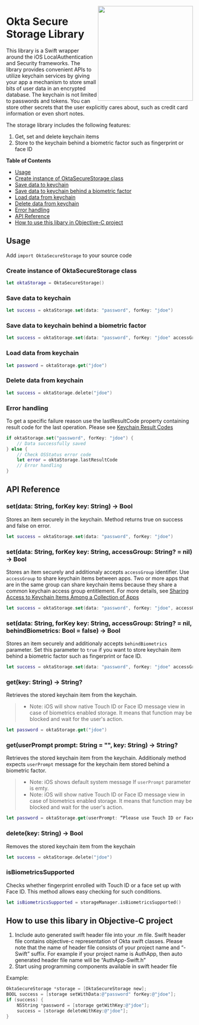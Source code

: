 [<img src="https://devforum.okta.com/uploads/oktadev/original/1X/bf54a16b5fda189e4ad2706fb57cbb7a1e5b8deb.png" align="right" width="256px"/>](https://devforum.okta.com/)

# Okta Secure Storage Library

This library is a Swift wrapper around the iOS LocalAuthentication and Security frameworks. The library provides convenient APIs to utilize keychain services by giving your app a mechanism to store small bits of user data in an encrypted database. The keychain is not limited to passwords and tokens. You can store other secrets that the user explicitly cares about, such as credit card information or even short notes.

The storage library includes the following features:
1. Get, set and delete keychain items
2. Store to the keychain behind a biometric factor such as fingerprint or face ID


**Table of Contents**

<!-- TOC depthFrom:2 depthTo:3 -->

- [Usage](#usage)
- [Create instance of OktaSecureStorage class](#create-instance-of-oktasecurestorage-class)
- [Save data to keychain](#save-data-to-keychain)
- [Save data to keychain behind a biometric factor](#save-data-to-keychain-behind-a-biometric-factor)
- [Load data from keychain](#load-data-from-keychain)
- [Delete data from keychain](#delete-data-from-keychain)
- [Error handling](#error-handling)
- [API Reference](#api-reference)
- [How to use this libary in Objective-C project](#how-to-use-this-libary-in-objective-c-project)

<!-- /TOC -->

## Usage

Add `import OktaSecureStorage` to your source code

### Create instance of OktaSecureStorage class

```swift
let oktaStorage = OktaSecureStorage()
```

### Save data to keychain

```swift
let success = oktaStorage.set(data: "password", forKey: "jdoe")
```

### Save data to keychain behind a biometric factor

```swift
let success = oktaStorage.set(data: "password", forKey: "jdoe" accessGroup: nil, behindBiometrics: true)
```

### Load data from keychain

```swift
let password = oktaStorage.get("jdoe")
```

### Delete data from keychain

```swift
let success = oktaStorage.delete("jdoe")
```

### Error handling

To get a specific failure reason use the lastResultCode property containing result code for the last operation. Please see [Keychain Result Codes](https://developer.apple.com/documentation/security/1542001-security_framework_result_codes)

```swift
if oktaStorage.set("password", forKey: "jdoe") {
    // Data successfully saved
} else {
    // Check OSStatus error code
    let error = oktaStorage.lastResultCode
    // Error handling
}
```

## API Reference

### set(data: String, forKey key: String) -> Bool

Stores an item securely in the keychain. Method returns true on success and false on error.

```swift
let success = oktaStorage.set(data: "password", forKey: "jdoe")
```

### set(data: String, forKey key: String, accessGroup: String? = nil) -> Bool

Stores an item securely and additionaly accepts `accessGroup` identifier. Use `accessGroup` to share keychain items between apps. Two or more apps that are in the same group can share keychain items because they share a common keychain access group entitlement. For more details, see [Sharing Access to Keychain Items Among a Collection of Apps](https://developer.apple.com/documentation/security/keychain_services/keychain_items/sharing_access_to_keychain_items_among_a_collection_of_apps)

```swift
let success = oktaStorage.set(data: "password", forKey: "jdoe", accessGroup: "com.mycompany.sharedkeychain")
```

### set(data: String, forKey key: String, accessGroup: String? = nil, behindBiometrics: Bool = false) -> Bool

Stores an item securely and additionaly accepts `behindBiometrics` parameter. Set this parameter to `true` if you want to store keychain item behind a biometric factor such as fingerprint or face ID.

```swift
let success = oktaStorage.set(data: "password", forKey: "jdoe" accessGroup: nil, behindBiometrics: true)
```

### get(key: String) -> String?

Retrieves the stored keychain item from the keychain.
> * Note: iOS will show native Touch ID or Face ID message view in case of biometrics enabled storage. It means that function may be blocked and wait for the user's action.

```swift
let password = oktaStorage.get("jdoe")
```

### get(userPrompt prompt: String = "", key: String) -> String?

Retrieves the stored keychain item from the keychain. Additionaly method expects `userPrompt` message for the keychain item stored behind a biometric factor. 
> * Note: iOS shows default system message If `userPrompt` parameter is emty.
> * Note: iOS will show native Touch ID or Face ID message view in case of biometrics enabled storage. It means that function may be blocked and wait for the user's action.

```swift
let password = oktaStorage.get(userPrompt: “Please use Touch ID or Face ID to sign in” key: "jdoe")
```

### delete(key: String) -> Bool

Removes the stored keychain item from the keychain

```swift
let success = oktaStorage.delete("jdoe")
```

### isBiometricsSupported

Checks whether fingerprint enrolled with Touch ID or a face set up with Face ID. This method allows easy checking for such conditions.

```swift
let isBiometricsSupported = storageManager.isBiometricsSupported()
```


## How to use this libary in Objective-C project
1. Include auto generated swift header file into your .m file. Swift header file contains objective-c representation of Okta swift classes. Please note that the name of header file consists of your project name and “-Swift” suffix. For example if your project name is AuthApp, then auto generated header file name will be “AuthApp-Swift.h”
2. Start using programming components available in swift header file

Example:
```objective-c
OktaSecureStorage *storage = [OktaSecureStorage new];
BOOL success = [storage setWithData:@"password" forKey:@"jdoe"];
if (success) {
    NSString *password = [storage getWithKey:@"jdoe"];
    success = [storage deleteWithKey:@"jdoe"];
}
```
